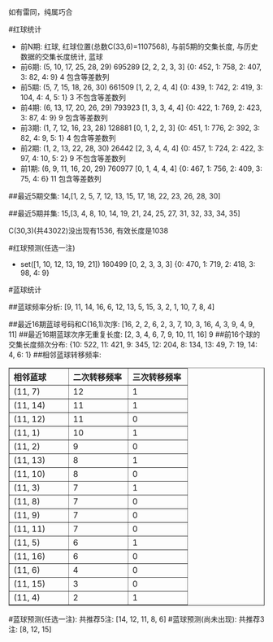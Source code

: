 <!-- 
.. title: 双色球2014122期(2014-10-21)数据分析报告
.. slug: slott-2014122-2014-10-21-report
.. date: 2014-10-22 08:00:00 UTC+08:00
.. tags: Lottery
.. link: 
.. description: 
.. type: text
-->

如有雷同，纯属巧合

<!-- TEASER_END-->

#红球统计

- 前N期: 红球, 红球位置(总数C(33,6)=1107568), 与前5期的交集长度, 与历史数据的交集长度统计, 蓝球
- 前6期: (5, 10, 17, 25, 28, 29) 695289 [2, 2, 2, 3, 3] {0: 452, 1: 758, 2: 407, 3: 82, 4: 9} 4 包含等差数列
- 前5期: (5, 7, 15, 18, 26, 30) 661509 [1, 2, 2, 4, 4] {0: 439, 1: 742, 2: 419, 3: 104, 4: 4, 5: 1} 3 不包含等差数列
- 前4期: (6, 13, 17, 20, 26, 29) 793923 [1, 3, 3, 4, 4] {0: 422, 1: 769, 2: 423, 3: 87, 4: 9} 9 包含等差数列
- 前3期: (1, 7, 12, 16, 23, 28) 128881 [0, 1, 2, 2, 3] {0: 451, 1: 776, 2: 392, 3: 82, 4: 9, 5: 1} 4 包含等差数列
- 前2期: (1, 2, 13, 22, 28, 30) 26442 [2, 3, 4, 4, 4] {0: 457, 1: 724, 2: 422, 3: 97, 4: 10, 5: 2} 9 不包含等差数列
- 前1期: (6, 9, 11, 16, 20, 29) 760977 [0, 1, 4, 4, 4] {0: 467, 1: 756, 2: 409, 3: 75, 4: 6} 11 包含等差数列

##最近5期交集:
14,[1, 2, 5, 7, 12, 13, 15, 17, 18, 22, 23, 26, 28, 30]

##最近5期并集:
15,[3, 4, 8, 10, 14, 19, 21, 24, 25, 27, 31, 32, 33, 34, 35]

C(30,3)(共43022)没出现有1536, 
有效长度是1038

#红球预测(任选一注)

- set([1, 10, 12, 13, 19, 21]) 160499 [0, 2, 3, 3, 3] {0: 470, 1: 719, 2: 418, 3: 98, 4: 9}

#蓝球统计

##蓝球频率分析:
[9, 11, 14, 16, 6, 12, 13, 5, 15, 3, 2, 1, 10, 7, 8, 4]

##最近16期蓝球号码和C(16,1)次序:
[16, 2, 2, 6, 2, 3, 7, 10, 3, 16, 4, 3, 9, 4, 9, 11]
##最近16期蓝球次序无重复长度:
[2, 3, 4, 6, 7, 9, 10, 11, 16] 9
##前16个球的交集长度频次分布:
{10: 522, 11: 421, 9: 345, 12: 204, 8: 134, 13: 49, 7: 19, 14: 4, 6: 1}
##相邻蓝球转移频率:
<table border="1" class="table table-striped dataframe">
  <thead>
    <tr style="text-align: left;">
      <th style="min-width: 100px;">相邻蓝球</th>
      <th style="min-width: 100px;">二次转移频率</th>
      <th style="min-width: 100px;">三次转移频率</th>
    </tr>
  </thead>
  <tbody>
    <tr>
      <td>  (11, 7)</td>
      <td> 12</td>
      <td> 1</td>
    </tr>
    <tr>
      <td> (11, 14)</td>
      <td> 11</td>
      <td> 1</td>
    </tr>
    <tr>
      <td> (11, 12)</td>
      <td> 11</td>
      <td> 0</td>
    </tr>
    <tr>
      <td>  (11, 1)</td>
      <td> 10</td>
      <td> 1</td>
    </tr>
    <tr>
      <td>  (11, 2)</td>
      <td>  9</td>
      <td> 0</td>
    </tr>
    <tr>
      <td> (11, 13)</td>
      <td>  8</td>
      <td> 1</td>
    </tr>
    <tr>
      <td> (11, 10)</td>
      <td>  8</td>
      <td> 0</td>
    </tr>
    <tr>
      <td>  (11, 3)</td>
      <td>  7</td>
      <td> 1</td>
    </tr>
    <tr>
      <td>  (11, 8)</td>
      <td>  7</td>
      <td> 0</td>
    </tr>
    <tr>
      <td>  (11, 9)</td>
      <td>  7</td>
      <td> 0</td>
    </tr>
    <tr>
      <td> (11, 11)</td>
      <td>  7</td>
      <td> 0</td>
    </tr>
    <tr>
      <td>  (11, 5)</td>
      <td>  6</td>
      <td> 1</td>
    </tr>
    <tr>
      <td> (11, 16)</td>
      <td>  6</td>
      <td> 0</td>
    </tr>
    <tr>
      <td>  (11, 6)</td>
      <td>  4</td>
      <td> 0</td>
    </tr>
    <tr>
      <td> (11, 15)</td>
      <td>  3</td>
      <td> 0</td>
    </tr>
    <tr>
      <td>  (11, 4)</td>
      <td>  2</td>
      <td> 1</td>
    </tr>
  </tbody>
</table>
#蓝球预测(任选一注):
共推荐5注: [14, 12, 11, 8, 6]
#蓝球预测(尚未出现):
共推荐3注: [8, 12, 15]

